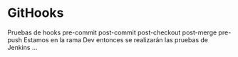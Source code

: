 # GitHooks
Pruebas de hooks pre-commit post-commit post-checkout post-merge pre-push
Estamos en la rama Dev entonces se realizarán las pruebas de Jenkins
...
